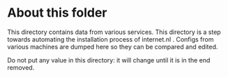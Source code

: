 # About this folder

This directory contains data from various services. This directory is a step towards automating the installation
process of internet.nl . Configs from various machines are dumped here so they can be compared and edited.

Do not put any value in this directory: it will change until it is in the end removed.


